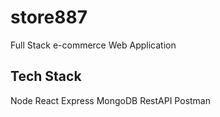 
# store887

Full Stack e-commerce Web Application


## Tech Stack
Node
React
Express
MongoDB
RestAPI
Postman

